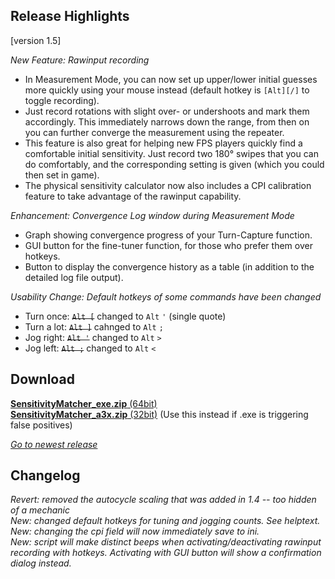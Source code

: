 ## Release Highlights

[version 1.5]

_New Feature: Rawinput recording_

* In Measurement Mode, you can now set up upper/lower initial guesses more quickly using your mouse instead (default hotkey is `[Alt][/]` to toggle recording). 
* Just record rotations with slight over- or undershoots and mark them accordingly. This immediately narrows down the range, from then on you can further converge the measurement using the repeater.
* This feature is also great for helping new FPS players quickly find a comfortable initial sensitivity. Just record two 180° swipes that you can do comfortably, and the corresponding setting is given (which you could then set in game).
* The physical sensitivity calculator now also includes a CPI calibration feature to take advantage of the rawinput capability.

_Enhancement: Convergence Log window during Measurement Mode_

* Graph showing convergence progress of your Turn-Capture function.
* GUI button for the fine-tuner function, for those who prefer them over hotkeys.
* Button to display the convergence history as a table (in addition to the detailed log file output).

_Usability Change: Default hotkeys of some commands have been changed_
* Turn once: ~~`Alt [`~~ changed to `Alt` `'` (single quote)
* Turn a lot: ~~`Alt ]`~~ cahnged to `Alt` `;`
* Jog right: ~~`Alt '`~~ changed to `Alt` `>`
* Jog left: ~~`Alt ;`~~ changed to `Alt` `<`

## Download

[**SensitivityMatcher_exe.zip** (64bit)](https://github.com/KovaaK/SensitivityMatcher/releases/download/1.5/SensitivityMatcher_exe.zip) \
[**SensitivityMatcher_a3x.zip** (32bit)](https://github.com/KovaaK/SensitivityMatcher/releases/download/1.5/SensitivityMatcher_a3x.zip) (Use this instead if .exe is triggering false positives)

[_Go to newest release_](https://github.com/KovaaK/SensitivityMatcher/releases/latest)

## Changelog
_Revert: removed the autocycle scaling that was added in 1.4 -- too hidden of a mechanic_ \
_New: changed default hotkeys for tuning and jogging counts. See helptext._ \
_New: changing the cpi field will now immediately save to ini._ \
_New: script will make distinct beeps when activating/deactivating rawinput recording with hotkeys. Activating with GUI button will show a confirmation dialog instead._ 
